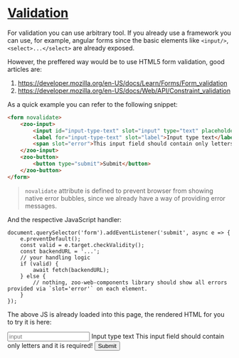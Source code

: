 # [Validation](#validation)

For validation you can use arbitrary tool. If you already use a framework you can use, for example,
angular forms since the basic elements like `<input/>`, `<select>...</select>` are already exposed.  

However, the preffered way would be to use HTML5 form validation, good articles are:  

1. <https://developer.mozilla.org/en-US/docs/Learn/Forms/Form_validation>
2. <https://developer.mozilla.org/en-US/docs/Web/API/Constraint_validation>

As a quick example you can refer to the following snippet:

```HTML
<form novalidate>
	<zoo-input>
		<input id="input-type-text" slot="input" type="text" placeholder="input" required pattern="[A-Za-z ]+"/>
		<label for="input-type-text" slot="label">Input type text</label>
		<span slot="error">This input field should contain only letters and it is required!</span>
	</zoo-input>
	<zoo-button>
		<button type="submit">Submit</button>
	</zoo-button>
</form>
```

> `novalidate` attribute is defined to prevent browser from showing native error bubbles, since we already have
> a way of providing error messages.

And the respective JavaScript handler:

```JS
document.querySelector('form').addEventListener('submit', async e => {
	e.preventDefault();
	const valid = e.target.checkValidity();
	const backendURL = '...';
	// your handling logic
	if (valid) {
		await fetch(backendURL);
	} else {
		// nothing, zoo-web-components library should show all errors provided via `slot='error'` on each element.
	}
});
```

The above JS is already loaded into this page, the rendered HTML for you to try it is here:  

<form novalidate id="test-form">
	<zoo-input>
		<input id="input-type-text" slot="input" type="text" placeholder="input" required pattern="[A-Za-z ]+"/>
		<label for="input-type-text" slot="label">Input type text</label>
		<span slot="error">This input field should contain only letters and it is required!</span>
	</zoo-input>
	<zoo-button style="margin: 10px auto;">
		<button type="submit">Submit</button>
	</zoo-button>
</form>
